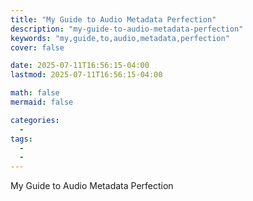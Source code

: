 ```yaml
---
title: "My Guide to Audio Metadata Perfection"
description: "my-guide-to-audio-metadata-perfection"
keywords: "my,guide,to,audio,metadata,perfection"
cover: false

date: 2025-07-11T16:56:15-04:00
lastmod: 2025-07-11T16:56:15-04:00

math: false
mermaid: false

categories:
  -
tags:
  -
  -
---
```

My Guide to Audio Metadata Perfection
<!--more-->

